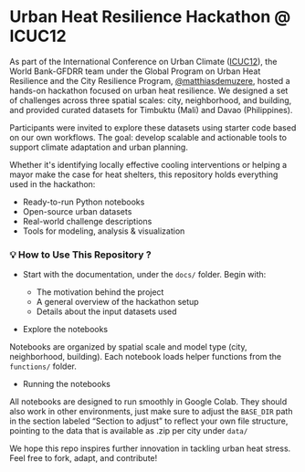 # Urban Heat Resilience Hackathon @ ICUC12

As part of the International Conference on Urban Climate ([ICUC12](https://icuc12.eu/)), the World Bank-GFDRR team under the Global Program on Urban Heat Resilience and the City Resilience Program, [@matthiasdemuzere](https://github.com/matthiasdemuzere), hosted a hands-on hackathon focused on urban heat resilience. We designed a set of challenges across three spatial scales: city, neighborhood, and building, and provided curated datasets for Timbuktu (Mali) and Davao (Philippines).

Participants were invited to explore these datasets using starter code based on our own workflows. The goal: develop scalable and actionable tools to support climate adaptation and urban planning.

Whether it's identifying locally effective cooling interventions or helping a mayor make the case for heat shelters, this repository holds everything used in the hackathon:

* Ready-to-run Python notebooks
* Open-source urban datasets 
* Real-world challenge descriptions
* Tools for modeling, analysis & visualization


### 💡 How to Use This Repository ?

* Start with the documentation, under the `docs/` folder. Begin with:
  * The motivation behind the project
  * A general overview of the hackathon setup
  * Details about the input datasets used

* Explore the notebooks

Notebooks are organized by spatial scale and model type (city, neighborhood, building). Each notebook loads helper functions from the `functions/` folder.

* Running the notebooks

All notebooks are designed to run smoothly in Google Colab. They should also work in other environments, just make sure to adjust the `BASE_DIR` path in the section labeled “Section to adjust” to reflect your own file structure, pointing to the data that is available as .zip per city under `data/`

We hope this repo inspires further innovation in tackling urban heat stress. Feel free to fork, adapt, and contribute!

